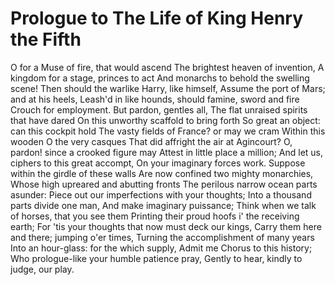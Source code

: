 # Prologue to The Life of King Henry the Fifth

O for a Muse of fire, that would ascend
The brightest heaven of invention,
A kingdom for a stage, princes to act
And monarchs to behold the swelling scene!
Then should the warlike Harry, like himself,
Assume the port of Mars; and at his heels,
Leash'd in like hounds, should famine, sword and fire
Crouch for employment. But pardon, gentles all,
The flat unraised spirits that have dared
On this unworthy scaffold to bring forth
So great an object: can this cockpit hold
The vasty fields of France? or may we cram
Within this wooden O the very casques
That did affright the air at Agincourt?
O, pardon! since a crooked figure may
Attest in little place a million;
And let us, ciphers to this great accompt,
On your imaginary forces work.
Suppose within the girdle of these walls
Are now confined two mighty monarchies,
Whose high upreared and abutting fronts
The perilous narrow ocean parts asunder:
Piece out our imperfections with your thoughts;
Into a thousand parts divide one man,
And make imaginary puissance;
Think when we talk of horses, that you see them
Printing their proud hoofs i' the receiving earth;
For 'tis your thoughts that now must deck our kings,
Carry them here and there; jumping o'er times,
Turning the accomplishment of many years
Into an hour-glass: for the which supply,
Admit me Chorus to this history;
Who prologue-like your humble patience pray,
Gently to hear, kindly to judge, our play.
